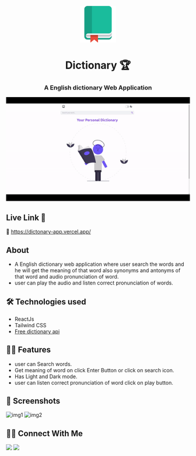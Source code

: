 <div align="center">
    <img src="./public/Paomedia-Small-N-Flat-Book-bookmark.512.png" height="100px" />
  <h1>Dictionary 🏆</h1>

### A English dictionary Web Application

<img src="./src/Assets/project-video.gif" />

</div>

## Live Link 🚀

🔗 https://dictonary-app.vercel.app/

## About

- A English dictionary web application where user search the words and he will get the meaning of that word also synonyms and antonyms of that word and audio pronunciation of word.
- user can play the audio and listen correct pronunciation of words.

## 🛠 Technologies used

- ReactJs
- Tailwind CSS
- [Free dictionary api](https://dictionaryapi.dev/)

## 👨‍💻 Features

- user can Search words.
- Get meaning of word on click Enter Button or click on search icon.
- Has Light and Dark mode.
- user can listen correct pronunciation of word click on play button.

## 📸 Screenshots

![img1](https://awesomescreenshot.s3.amazonaws.com/image/3268519/37246320-241fbf0b9d2f36ce6fb4d35d4860beb7.png?X-Amz-Algorithm=AWS4-HMAC-SHA256&X-Amz-Credential=AKIAJSCJQ2NM3XLFPVKA%2F20230219%2Fus-east-1%2Fs3%2Faws4_request&X-Amz-Date=20230219T200753Z&X-Amz-Expires=28800&X-Amz-SignedHeaders=host&X-Amz-Signature=0d579a99b7a4b3cfa8793ecdb26d52ee0cfd500db0a555b887250836e3c72f77)
![img2](https://awesomescreenshot.s3.amazonaws.com/image/3268519/37246343-f0293aae58b49fbd930140d9cb4b7a0c.png?X-Amz-Algorithm=AWS4-HMAC-SHA256&X-Amz-Credential=AKIAJSCJQ2NM3XLFPVKA%2F20230219%2Fus-east-1%2Fs3%2Faws4_request&X-Amz-Date=20230219T201037Z&X-Amz-Expires=28800&X-Amz-SignedHeaders=host&X-Amz-Signature=01d4fcebe77fe82bc9d4a37ac4dbad17267ec48d77f4fad601fdf8cf5e25378c)

## 🤝🏻 Connect With Me

<a href="https://twitter.com/gautamkp078"><img src="https://img.shields.io/badge/Twitter-1DA1F2?style=for-the-badge&logo=twitter&logoColor=white"/></a>
<a href="https://www.linkedin.com/in/gkpandey"><img src="https://img.shields.io/badge/LinkedIn-0077B5?style=for-the-badge&logo=linkedin&logoColor=white"/></a>
